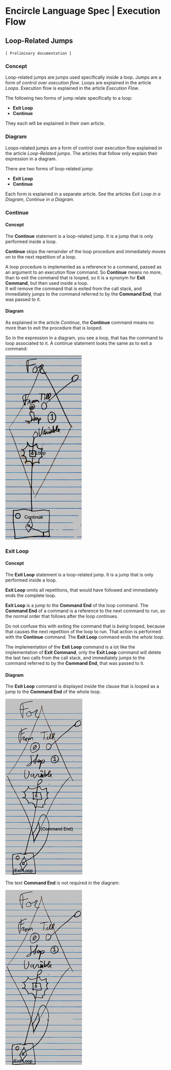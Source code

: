 ﻿Encircle Language Spec | Execution Flow
=====================================

Loop-Related Jumps
------------------

`[ Preliminary documentation ]`

### Concept

Loop-related jumps are jumps used specifically inside a loop. Jumps are a form of control over *execution flow*. Loops are explained in the article *Loops*. Execution flow is explained in the article *Execution Flow*.

The following two forms of jump relate specifically to a loop:

- __Exit Loop__
- __Continue__

They each will be explained in their own article.

### Diagram

Loops-related jumps are a form of control over execution flow explained in the article *Loop-Related jumps*. The articles that follow only explain their expression in a diagram.

There are two forms of loop-related jump:

- __Exit Loop__
- __Continue__

Each form is explained in a separate article. See the articles *Exit Loop in a Diagram*, *Continue in a Diagram.*

### Continue

#### Concept

The __Continue__ statement is a loop-related jump. It is a jump that is only performed inside a loop.

__Continue__ skips the remainder of the loop procedure and immediately moves on to the next repetition of a loop.

A loop procedure is implemented as a reference to a command, passed as an argument to an execution flow command. So __Continue__ means no more, than to exit the command that is looped, so it is a synonym for __Exit Command__, but then used inside a loop.  
It will remove the command that is exited from the call stack, and immediately jumps to the command referred to by the __Command End__, that was passed to it.

#### Diagram

As explained in the article *Continue*, the __Continue__ command means no more than to exit the procedure that is looped.

So in the expression in a diagram, you see a loop, that has the command to loop associated to it. A continue statement looks the same as to exit a command:

![](images/5.%20Loop-Related%20Jumps.001.png)

### Exit Loop

#### Concept

The __Exit Loop__ statement is a loop-related jump. It is a jump that is only performed inside a loop.

__Exit Loop__ omits all repetitions, that would have followed and immediately ends the complete loop.

__Exit Loop__ is a jump to the __Command End__ of the loop command. The __Command End__ of a command is a reference to the next command to run, so the normal order that follows after the loop continues.

Do not confuse this with exiting the command that is *being* looped, because that causes the next repetition of the loop to run. That action is performed with the __Continue__ command. The __Exit Loop__ command ends the *whole loop*.

The implementation of the __Exit Loop__ command is a lot like the implementation of __Exit Command__, only the __Exit Loop__ command will delete the last *two* calls from the call stack, and immediately jumps to the command referred to by the __Command End__, that was passed to it.

#### Diagram

The __Exit Loop__ command is displayed inside the clause that is looped as a jump to the __Command End__ of the whole loop.

![](images/5.%20Loop-Related%20Jumps.002.png)

The text __Command End__ is not required in the diagram:

![](images/5.%20Loop-Related%20Jumps.003.png)

